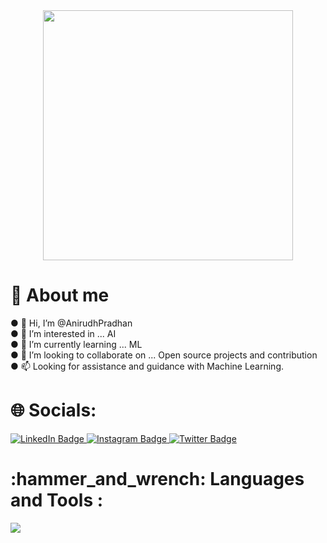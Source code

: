  <div id="header" align="center">
  <img src="https://media.giphy.com/media/f3iwJFOVOwuy7K6FFw/giphy.gif" width="400"/>
  </div>
 <h1>💫 About me </h1>
● 👋 Hi, I’m @AnirudhPradhan <br>
● 👀 I’m interested in ... AI <br>
● 🌱 I’m currently learning ... ML <br>
● 💞️ I’m looking to collaborate on ... Open source projects and contribution <br>
● 📫 Looking for assistance and guidance with Machine Learning. <br>
 <h1>🌐 Socials: </h1>
  <div id="badges">
  <a href="https://www.linkedin.com/in/anirudhpradhan/">
    <img src="https://img.shields.io/badge/LinkedIn-%230077B5.svg?logo=linkedin&logoColor=white" alt="LinkedIn Badge"/>
  </a>
  <a href="your-youtube-URL">
    <img src="https://img.shields.io/badge/Instagram-%23E4405F.svg?logo=Instagram&logoColor=white" alt="Instagram Badge"/>
  </a>
  <a href="your-twitter-URL">
    <img src="https://img.shields.io/badge/Twitter-%231DA1F2.svg?logo=Twitter&logoColor=white" alt="Twitter Badge"/>
  </a>
</div>

<h1> :hammer_and_wrench: Languages and Tools :</h1>
    <img src="https://skillicons.dev/icons?i=react,html,css,django,c,c++,python,SQL,MongoDB,git,vscode,tailwind" />
<!---
AnirudhPradhan/AnirudhPradhan is a ✨ special ✨ repository because its `README.md` (this file) appears on your GitHub profile.
You can click the Preview link to take a look at your changes.
--->
